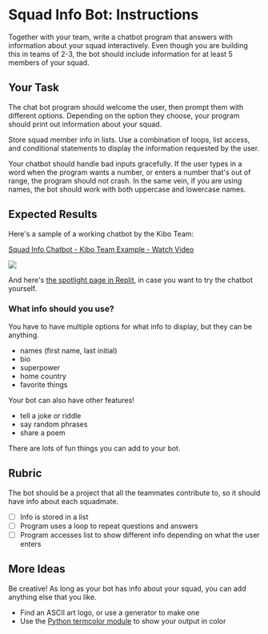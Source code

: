 # Squad Info Bot: Instructions

Together with your team, write a chatbot program that answers with information about your squad interactively. Even though you are building this in teams of 2-3, the bot should include information for at least 5 members of your squad.

## Your Task

The chat bot program should welcome the user, then prompt them with different options. Depending on the option they choose, your program should print out information about your squad.

Store squad member info in lists. Use a combination of loops, list access, and conditional statements to display the information requested by the user.

Your chatbot should handle bad inputs gracefully. If the user types in a word when the program wants a number, or enters a number that's out of range, the program should not crash. In the same vein, if you are using names, the bot should work with both uppercase and lowercase names.

## Expected Results

Here's a sample of a working chatbot by the Kibo Team:

<a href="https://www.loom.com/share/1f3536fc55234bf1be71348203643d6a">
    <p>Squad Info Chatbot - Kibo Team Example - Watch Video</p>
    <img style="max-width:300px;" src="https://cdn.loom.com/sessions/thumbnails/1f3536fc55234bf1be71348203643d6a-with-play.gif">
  </a>


And here's [the spotlight page in Replit](https://replit.com/@kibocurriculum/Squad-Bot-Example?v=1), in case you want to try the chatbot yourself.

### What info should you use?

You have to have multiple options for what info to display, but they can be anything.
- names (first name, last initial)
- bio
- superpower
- home country
- favorite things

Your bot can also have other features!
- tell a joke or riddle
- say random phrases
- share a poem

There are lots of fun things you can add to your bot.

## Rubric

The bot should be a project that all the teammates contribute to, so it should have info about each squadmate.

- [ ] Info is stored in a list
- [ ] Program uses a loop to repeat questions and answers
- [ ] Program accesses list to show different info depending on what the user enters

## More Ideas

Be creative! As long as your bot has info about your squad, you can add anything else that you like.

* Find an ASCII art logo, or use a generator to make one
* Use the [Python termcolor module](https://pypi.org/project/termcolor/) to show your output in color